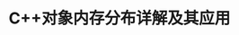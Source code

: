 ---
layout: post
title: C++对象内存分布详解及其应用
tags: [JavaScriptCore, C++]
keywords: C++对象内存分布详解, JavaScriptCore内存申请
description: 结合JavaScriptCore代码，从汇编语言角度讲解C++对象的内存分布
comments: true
share: true
---